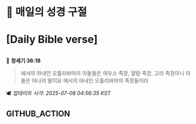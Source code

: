 # 🙏 매일의 성경 구절
# [Daily Bible verse]
##
<!-- START_BIBLE_VERSE -->
📖 **창세기 36:18**
> 에서의 아내인 오홀리바마의 아들들은 여우스 족장, 얄람 족장, 고라 족장이니 이들은 아나의 딸이요 에서의 아내인 오홀리바마의 족장들이라

🕊️ _업데이트 시각: 2025-07-08 04:56:35 KST_
  <!-- END_BIBLE_VERSE -->
## GITHUB_ACTION
